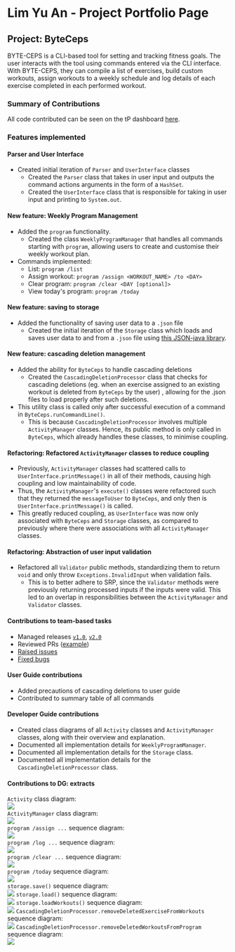 # Lim Yu An - Project Portfolio Page

## Project: ByteCeps
BYTE-CEPS is a CLI-based tool for setting and tracking fitness goals.
The user interacts with the tool using commands entered via the CLI interface. With BYTE-CEPS, they can compile a list of exercises, build custom workouts, assign workouts to a weekly schedule and log details of each exercise completed in each performed workout.

### Summary of Contributions
All code contributed can be seen on the tP dashboard
 [here](https://nus-cs2113-ay2324s2.github.io/tp-dashboard/?search=&sort=totalCommits%20dsc&sortWithin=title&timeframe=commit&mergegroup=&groupSelect=groupByRepos&breakdown=true&checkedFileTypes=docs~functional-code~test-code~other&since=2024-02-23&tabOpen=true&tabType=authorship&tabAuthor=pqienso&tabRepo=AY2324S2-CS2113-F14-3%2Ftp%5Bmaster%5D&authorshipIsMergeGroup=false&authorshipFileTypes=docs&authorshipIsBinaryFileTypeChecked=false&authorshipIsIgnoredFilesChecked=false).

### Features implemented

#### Parser and User Interface
  - Created initial iteration of `Parser` and `UserInterface` classes
    - Created the `Parser` class that takes in user input and outputs the command actions
      arguments in the form of a `HashSet`.
    - Created the `UserInterface` class that is responsible for taking in user input and
         printing to `System.out`.
    
#### New feature: Weekly Program Management
  - Added the `program` functionality.
    - Created the class `WeeklyProgramManager` that handles all commands starting with
      `program`, allowing users to create and customise their weekly workout plan.
  - Commands implemented:
    - List: `program /list`
    - Assign workout: `program /assign <WORKOUT_NAME> /to <DAY>`
    - Clear program: `program /clear <DAY [optional]>`
    - View today's program: `program /today`

#### New feature: saving to storage
  - Added the functionality of saving user data to a `.json` file
    - Created the initial iteration of the `Storage` class which loads and saves user data
      to and from a `.json` file using [this JSON-java library](https://github.com/stleary/JSON-java).

#### New feature: cascading deletion management
  - Added the ability for `ByteCeps` to handle cascading deletions
    - Created the `CascadingDeletionProcessor` class that checks for cascading deletions
      (eg. when an exercise assigned to an existing workout is deleted from `ByteCeps` by the user)
      , allowing for the .json files to load properly after such deletions.
  - This utility class is called only after successful execution of a command in `ByteCeps.runCommandLine()`.
    - This is because `CascadingDeletionProcessor` involves multiple `ActivityManager` classes. Hence, its public
      method is only called in `ByteCeps`, which already handles these classes, to minimise coupling.
    
#### Refactoring: Refactored `ActivityManager` classes to reduce coupling
- Previously, `ActivityManager` classes had scattered calls to `UserInterface.printMessage()` in all of their methods, causing high coupling and low maintainability of code.
- Thus, the `ActivityManager`'s `execute()` classes were refactored such that they returned the `messageToUser` to `ByteCeps`,
  and only then is `UserInterface.printMessage()` is called.
- This greatly reduced coupling, as `UserInterface` was now only associated with `ByteCeps` and `Storage` classes,
  as compared to previously where there were associations with all `ActivityManager` classes.

#### Refactoring: Abstraction of user input validation
  - Refactored all `Validator` public methods, standardizing them to return `void` and only throw `Exceptions.InvalidInput` when validation fails.
    - This is to better adhere to SRP, since the `Validator` methods were previously returning processed inputs if the inputs were valid.
      This led to an overlap in responsibilities between the `ActivityManager` and `Validator` classes.

#### Contributions to team-based tasks
  - Managed releases [`v1.0`](https://github.com/AY2324S2-CS2113-F14-3/tp/releases/tag/v1.0),
   [`v2.0`](https://github.com/AY2324S2-CS2113-F14-3/tp/releases/tag/v2.0)
  - Reviewed PRs ([example](https://github.com/AY2324S2-CS2113-F14-3/tp/pull/153))
  - [Raised issues](https://github.com/AY2324S2-CS2113-F14-3/tp/issues?q=is%3Aissue+is%3Aclosed+author%3Apqienso)
  - [Fixed bugs](https://github.com/AY2324S2-CS2113-F14-3/tp/issues?q=is%3Aissue+is%3Aclosed+assignee%3Apqienso+label%3Abug)

#### User Guide contributions
  - Added precautions of cascading deletions to user guide
  - Contributed to summary table of all commands

#### Developer Guide contributions
  - Created class diagrams of all `Activity` classes and `ActivityManager` classes, along with their overview and explanation.
  - Documented all implementation details for `WeeklyProgramManager`.
  - Documented all implementation details for the `Storage` class.
  - Documented all implementation details for the `CascadingDeletionProcessor` class.

<div style="page-break-after: always;"></div>

#### Contributions to DG: extracts
`Activity` class diagram:\
![](../diagrams/ActivityClassDiagram.svg)\
`ActivityManager` class diagram:\
![](../diagrams/ActivityManagerClassDiagram.svg)\
`program /assign ...` sequence diagram: \
![](../diagrams/assignWorkoutToProgram.svg)\
`program /log ...` sequence diagram:\
![](../diagrams/addExerciseLog.svg)\
`program /clear ...` sequence diagram:\
![](../diagrams/clearProgram.svg)\
`program /today` sequence diagram:\
![](../diagrams/programToday.svg)\
`storage.save()` sequence diagram:\
![](../diagrams/saveStorage.svg)
`storage.load()` sequence diagram:\
![](../diagrams/loadStorage.svg)
`storage.loadWorkouts()` sequence diagram:\
![](../diagrams/loadWorkouts.svg)
`CascadingDeletionProcessor.removeDeletedExerciseFromWorkouts` sequence diagram:\
![](../diagrams/deleteExerciseFromWorkouts.svg)
`CascadingDeletionProcessor.removeDeletedWorkoutsFromProgram` sequence diagram:\
![](../diagrams/deleteWorkoutFromProgram.svg)